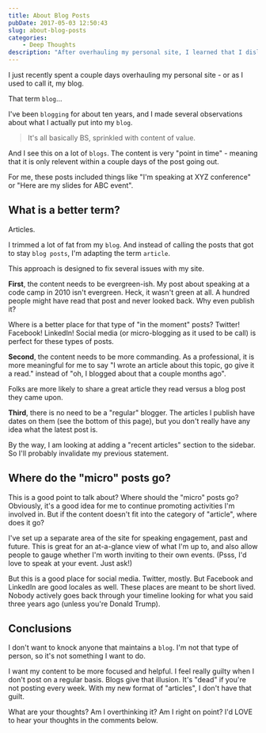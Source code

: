 ```yaml
---
title: About Blog Posts
pubDate: 2017-05-03 12:50:43
slug: about-blog-posts
categories:
    - Deep Thoughts
description: "After overhauling my personal site, I learned that I dislike the term `blog`.  Instead, I want to be more professional by writing `articles`."
---
```

I just recently spent a couple days overhauling my personal site - or as I used to call it, my blog.

That term `blog`...

I've been `blogging` for about ten years, and I made several observations about what I actually put into my `blog`.

> It's all basically BS, sprinkled with content of value.

And I see this on a lot of `blogs`.  The content is very "point in time" - meaning that it is only relevent within a couple days of the post going out.

For me, these posts included things like "I'm speaking at XYZ conference" or "Here are my slides for ABC event".

## What is a better term?
Articles.

I trimmed a lot of fat from my `blog`.  And instead of calling the posts that got to stay `blog posts`, I'm adapting the term `article`.

This approach is designed to fix several issues with my site.

**First**, the content needs to be evergreen-ish.  My post about speaking at a code camp in 2010 isn't evergreen.  Heck, it wasn't green at all.  A hundred people might have read that post and never looked back.  Why even publish it? 

Where is a better place for that type of "in the moment" posts?  Twitter!  Facebook!  LinkedIn!  Social media (or micro-blogging as it used to be call) is perfect for these types of posts.

**Second**, the content needs to be more commanding.  As a professional, it is more meaningful for me to say "I wrote an article about this topic, go give it a read." instead of "oh, I blogged about that a couple months ago".

Folks are more likely to share a great article they read versus a blog post they came upon.

**Third**, there is no need to be a "regular" blogger.  The articles I publish have dates on them (see the bottom of this page), but you don't really have any idea what the latest post is.  

By the way, I am looking at adding a "recent articles" section to the sidebar.  So I'll probably invalidate my previous statement.

## Where do the "micro" posts go?
This is a good point to talk about?  Where should the "micro" posts go?  Obviously, it's a good idea for me to continue promoting activities I'm involved in.  But if the content doesn't fit into the category of "article", where does it go?

I've set up a separate area of the site for speaking engagement, past and future.  This is great for an at-a-glance view of what I'm up to, and also allow people to gauge whether I'm worth inviting to their own events.  (Psss, I'd love to speak at your event.  Just ask!)

But this is a good place for social media.  Twitter, mostly.  But Facebook and LinkedIn are good locales as well.  These places are meant to be short lived.  Nobody actively goes back through your timeline looking for what you said three years ago (unless you're Donald Trump).

## Conclusions
I don't want to knock anyone that maintains a `blog`.  I'm not that type of person, so it's not something I want to do. 

I want my content to be more focused and helpful.  I feel really guilty when I don't post on a regular basis.  Blogs give that illusion.  It's "dead" if you're not posting every week.  With my new format of "articles", I don't have that guilt.

What are your thoughts?  Am I overthinking it?  Am I right on point?  I'd LOVE to hear your thoughts in the comments below.